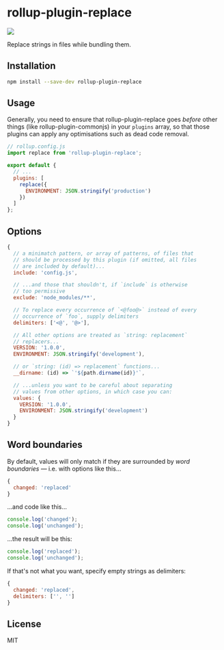 # rollup-plugin-replace
[![](https://img.shields.io/npm/v/rollup-plugin-replace.svg?style=flat)](https://www.npmjs.com/package/rollup-plugin-replace)

Replace strings in files while bundling them.


## Installation

```bash
npm install --save-dev rollup-plugin-replace
```


## Usage

Generally, you need to ensure that rollup-plugin-replace goes *before* other things (like rollup-plugin-commonjs) in your `plugins` array, so that those plugins can apply any optimisations such as dead code removal.


```js
// rollup.config.js
import replace from 'rollup-plugin-replace';

export default {
  // ...
  plugins: [
    replace({
      ENVIRONMENT: JSON.stringify('production')
    })
  ]
};
```


## Options

```js
{
  // a minimatch pattern, or array of patterns, of files that
  // should be processed by this plugin (if omitted, all files
  // are included by default)...
  include: 'config.js',

  // ...and those that shouldn't, if `include` is otherwise
  // too permissive
  exclude: 'node_modules/**',

  // To replace every occurrence of `<@foo@>` instead of every
  // occurrence of `foo`, supply delimiters
  delimiters: ['<@', '@>'],

  // All other options are treated as `string: replacement`
  // replacers...
  VERSION: '1.0.0',
  ENVIRONMENT: JSON.stringify('development'),

  // or `string: (id) => replacement` functions...
  __dirname: (id) => `'${path.dirname(id)}'`,

  // ...unless you want to be careful about separating
  // values from other options, in which case you can:
  values: {
    VERSION: '1.0.0',
    ENVIRONMENT: JSON.stringify('development')
  }
}
```


## Word boundaries

By default, values will only match if they are surrounded by *word boundaries* — i.e. with options like this...

```js
{
  changed: 'replaced'
}
```

...and code like this...

```js
console.log('changed');
console.log('unchanged');
```

...the result will be this:

```js
console.log('replaced');
console.log('unchanged');
```

If that's not what you want, specify empty strings as delimiters:

```js
{
  changed: 'replaced',
  delimiters: ['', '']
}
```



## License

MIT
